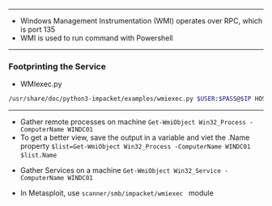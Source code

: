 ---------------------------------
- Windows Management Instrumentation (WMI) operates over RPC, which is port 135
- WMI is used to run command with Powershell
-----------------------------------

### Footprinting the Service
- WMIexec.py
```bash
/usr/share/doc/python3-impacket/examples/wmiexec.py $USER:$PASS@$IP HOSTNAME
```
----------------------------------------

- Gather remote processes on machine
	```Get-WmiObject Win32_Process -ComputerName WINDC01```
- To get a better view, save the output in a variable and viet the .Name property
	```$list=Get-WmiObject Win32_Process -ComputerName WINDC01```
	```$list.Name```
* Gather Services on a machine
	```Get-WmiObject Win32_Service -ComputerName WINDC01```

- In Metasploit, use ```scanner/smb/impacket/wmiexec ``` module 


